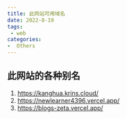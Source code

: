 ```yaml
---
title: 此网站可用域名
date: 2022-8-19
tags:
 - web
categories:
-  Others
---
```

## 此网站的各种别名  

1. <https://kanghua.krins.cloud/>
2. <https://newlearner4396.vercel.app/>
3. <https://blogs-zeta.vercel.app/>
